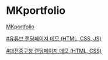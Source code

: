 # MKportfolio
<a href="https://flyhighmk55.github.io/MKportfolio/portfolio" target="_blank">MKportfolio</a>

<a href="https://flyhighmk55.github.io/MKportfolio/demo-YT" target="_blank">#유튜브 랜딩페이지 데모 (HTML, CSS, JS)</a>

<a href="https://flyhighmk55.github.io/MKportfolio/demo-DJ" target="_blank">#대전중구청 랜딩페이지 데모 (HTML, CSS)</a>
